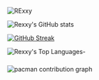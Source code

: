 ![RExxy](img/github-profile.png)

![Rexxy's GitHub stats](https://github-readme-stats.vercel.app/api?username=Alpen5438&show_icons=true&theme=tokyonight)

[![GitHub Streak](https://streak-stats.demolab.com/?user=Alpen5438&theme=tokyonight)](https://git.io/streak-stats)

![Rexxy's Top Languages](https://github-readme-stats.vercel.app/api/top-langs/?username=Alpen5438&theme=tokyonight&show_icons=true&hide_border=false&layout=compact)- 

###

<picture>
  <source media="(prefers-color-scheme: dark)" srcset="https://raw.githubusercontent.com/rexxy-4v/rexxy-4v/output/pacman-contribution-graph-dark.svg">
  <source media="(prefers-color-scheme: light)" srcset="https://raw.githubusercontent.com/rexxy-4v/rexxy-4v/output/pacman-contribution-graph.svg">
  <img alt="pacman contribution graph" src="https://raw.githubusercontent.com/rexxy-4v/rexxy-4v/output/pacman-contribution-graph.svg">
</picture>

###
<!---
Alpen5438/Alpen5438 is a ✨ special ✨ repository because its `README.md` (this file) appears on your GitHub profile.
You can click the Preview link to take a look at your changes.
--->
